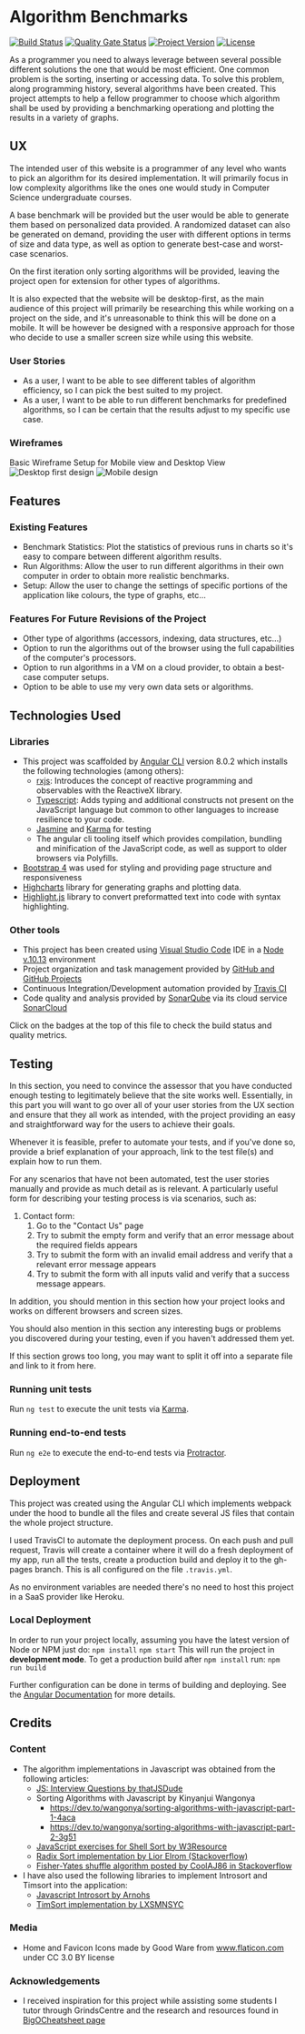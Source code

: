 # Algorithm Benchmarks

[![Build Status](https://travis-ci.com/Narshe1412/Code-Institute-Interactive-Frontend-Algorithms.svg?branch=master)](https://travis-ci.com/Narshe1412/Code-Institute-Interactive-Frontend-Algorithms) [![Quality Gate Status](https://sonarcloud.io/api/project_badges/measure?project=Narshe1412_Code-Institute-Interactive-Frontend-Algorithms&metric=alert_status)](https://sonarcloud.io/dashboard?id=Narshe1412_Code-Institute-Interactive-Frontend-Algorithms) [![Project Version](https://img.shields.io/github/package-json/v/Narshe1412/Code-Institute-Interactive-Frontend-Algorithms?color=gree)](https://github.com/Narshe1412/Code-Institute-Interactive-Frontend-Algorithms)
[![License](https://img.shields.io/github/license/Narshe1412/Code-Institute-Interactive-Frontend-Algorithms?color=g)](https://github.com/Narshe1412/Code-Institute-Interactive-Frontend-Algorithms/blob/master/LICENSE)

As a programmer you need to always leverage between several possible different solutions the one that would be most efficient. One common problem is the sorting, inserting or accessing data. To solve this problem, along programming history, several algorithms have been created. This project attempts to help a fellow programmer to choose which algorithm shall be used by providing a benchmarking operationg and plotting the results in a variety of graphs.

## UX

The intended user of this website is a programmer of any level who wants to pick an algorithm for its desired implementation. It will primarily focus in low complexity algorithms like the ones one would study in Computer Science undergraduate courses.

A base benchmark will be provided but the user would be able to generate them based on personalized data provided. A randomized dataset can also be generated on demand, providing the user with different options in terms of size and data type, as well as option to generate best-case and worst-case scenarios.

On the first iteration only sorting algorithms will be provided, leaving the project open for extension for other types of algorithms.

It is also expected that the website will be desktop-first, as the main audience of this project will primarily be researching this while working on a project on the side, and it's unreasonable to think this will be done on a mobile. It will be however be designed with a responsive approach for those who decide to use a smaller screen size while using this website.

### User Stories

- As a user, I want to be able to see different tables of algorithm efficiency, so I can pick the best suited to my project.
- As a user, I want to be able to run different benchmarks for predefined algorithms, so I can be certain that the results adjust to my specific use case.

### Wireframes

Basic Wireframe Setup for Mobile view and Desktop View
![Desktop first design](docs/img/Desktop.png 'Desktop design')
![Mobile design](docs/img/Mobile.png 'Mobile design')

## Features

### Existing Features

- Benchmark Statistics: Plot the statistics of previous runs in charts so it's easy to compare between different algorithm results.
- Run Algorithms: Allow the user to run different algorithms in their own computer in order to obtain more realistic benchmarks.
- Setup: Allow the user to change the settings of specific portions of the application like colours, the type of graphs, etc...

### Features For Future Revisions of the Project

- Other type of algorithms (accessors, indexing, data structures, etc...)
- Option to run the algorithms out of the browser using the full capabilities of the computer's processors.
- Option to run algorithms in a VM on a cloud provider, to obtain a best-case computer setups.
- Option to be able to use my very own data sets or algorithms.

## Technologies Used

### Libraries

- This project was scaffolded by [Angular CLI](https://github.com/angular/angular-cli) version 8.0.2 which installs the following technologies (among others):
  - [rxjs](https://github.com/ReactiveX/rxjs): Introduces the concept of reactive programming and observables with the ReactiveX library.
  - [Typescript](https://www.npmjs.com/package/typescript): Adds typing and additional constructs not present on the JavaScript language but common to other languages to increase resilience to your code.
  - [Jasmine](https://jasmine.github.io/) and [Karma](https://www.npmjs.com/package/karma) for testing
  - The angular cli tooling itself which provides compilation, bundling and minification of the JavaScript code, as well as support to older browsers via Polyfills.
- [Bootstrap 4](https://getbootstrap.com/) was used for styling and providing page structure and responsiveness
- [Highcharts](https://www.highcharts.com/) library for generating graphs and plotting data.
- [Highlight.js](https://highlightjs.org/) library to convert preformatted text into code with syntax highlighting.

### Other tools

- This project has been created using [Visual Studio Code](https://code.visualstudio.com/) IDE in a [Node v.10.13](https://nodejs.org/en/) environment
- Project organization and task management provided by [GitHub and GitHub Projects](https://github.com)
- Continuous Integration/Development automation provided by [Travis CI](http://travis-ci.com)
- Code quality and analysis provided by [SonarQube](https://www.sonarqube.org/) via its cloud service [SonarCloud](https://sonarcloud.io/)

Click on the badges at the top of this file to check the build status and quality metrics.

## Testing

In this section, you need to convince the assessor that you have conducted enough testing to legitimately believe that the site works well. Essentially, in this part you will want to go over all of your user stories from the UX section and ensure that they all work as intended, with the project providing an easy and straightforward way for the users to achieve their goals.

Whenever it is feasible, prefer to automate your tests, and if you've done so, provide a brief explanation of your approach, link to the test file(s) and explain how to run them.

For any scenarios that have not been automated, test the user stories manually and provide as much detail as is relevant. A particularly useful form for describing your testing process is via scenarios, such as:

1. Contact form:
   1. Go to the "Contact Us" page
   2. Try to submit the empty form and verify that an error message about the required fields appears
   3. Try to submit the form with an invalid email address and verify that a relevant error message appears
   4. Try to submit the form with all inputs valid and verify that a success message appears.

In addition, you should mention in this section how your project looks and works on different browsers and screen sizes.

You should also mention in this section any interesting bugs or problems you discovered during your testing, even if you haven't addressed them yet.

If this section grows too long, you may want to split it off into a separate file and link to it from here.

### Running unit tests

Run `ng test` to execute the unit tests via [Karma](https://karma-runner.github.io).

### Running end-to-end tests

Run `ng e2e` to execute the end-to-end tests via [Protractor](http://www.protractortest.org/).

## Deployment

This project was created using the Angular CLI which implements webpack under the hood to bundle all the files and create several JS files that contain the whole project structure.

I used TravisCI to automate the deployment process. On each push and pull request, Travis will create a container where it will do a fresh deployment of my app, run all the tests, create a production build and deploy it to the gh-pages branch. This is all configured on the file `.travis.yml`.

As no environment variables are needed there's no need to host this project in a SaaS provider like Heroku.

### Local Deployment

In order to run your project locally, assuming you have the latest version of Node or NPM just do:
`npm install`
`npm start`
This will run the project in **development mode**. To get a production build after `npm install` run:
`npm run build`

Further configuration can be done in terms of building and deploying. See the [Angular Documentation](https://angular.io/) for more details.

## Credits

### Content

- The algorithm implementations in Javascript was obtained from the following articles:
  - [JS: Interview Questions by thatJSDude](https://khan4019.github.io/front-end-Interview-Questions/sort.html)
  - Sorting Algorithms with Javascript by Kinyanjui Wangonya
    - <https://dev.to/wangonya/sorting-algorithms-with-javascript-part-1-4aca>
    - <https://dev.to/wangonya/sorting-algorithms-with-javascript-part-2-3g51>
  - [JavaScript exercises for Shell Sort by W3Resource](https://www.w3resource.com/javascript-exercises/searching-and-sorting-algorithm/searching-and-sorting-algorithm-exercise-6.php)
  - [Radix Sort implementation by Lior Elrom (Stackoverflow)](https://stackoverflow.com/a/52236574/5866637)
  - [Fisher-Yates shuffle algorithm posted by CoolAJ86 in Stackoverflow](https://stackoverflow.com/a/2450976/5866637)
- I have also used the following libraries to implement Introsort and Timsort into the application:
  - [Javascript Introsort by Arnohs](https://github.com/arnorhs/js-introsort)
  - [TimSort implementation by LXSMNSYC](https://github.com/LXSMNSYC/TimSort)

### Media

- Home and Favicon Icons made by Good Ware from www.flaticon.com under CC 3.0 BY license

### Acknowledgements

- I received inspiration for this project while assisting some students I tutor through GrindsCentre and the research and resources found in [BigOCheatsheet page](http://bigocheatsheet.com/)
